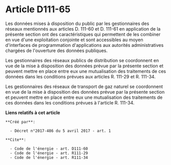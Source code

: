 # Article D111-65

Les données mises à disposition du public par les gestionnaires des réseaux mentionnés aux articles D. 111-60 et D. 111-61 en
application de la présente section ont des caractéristiques qui permettent de les combiner en vue d'une exploitation
conjointe et sont accessibles au moyen d'interfaces de programmation d'applications aux autorités administratives chargées de
l'ouverture des données publiques. 

Les gestionnaires des réseaux publics de distribution se coordonnent en vue de la mise à disposition des données prévue par
la présente section et peuvent mettre en place entre eux une mutualisation des traitements de ces données dans les conditions
prévues aux articles R. 111-29 et R. 111-34. 

Les gestionnaires des réseaux de transport de gaz naturel se coordonnent en vue de la mise à disposition des données prévue
par la présente section et peuvent mettre en place entre eux une mutualisation des traitements de ces données dans les
conditions prévues à l'article R. 111-34.

**Liens relatifs à cet article**

	**Créé par**:

	  - Décret n°2017-486 du 5 avril 2017 - art. 1

	**Cite**:

	  - Code de l'énergie - art. D111-60
	  - Code de l'énergie - art. R111-29
	  - Code de l'énergie - art. R111-34
